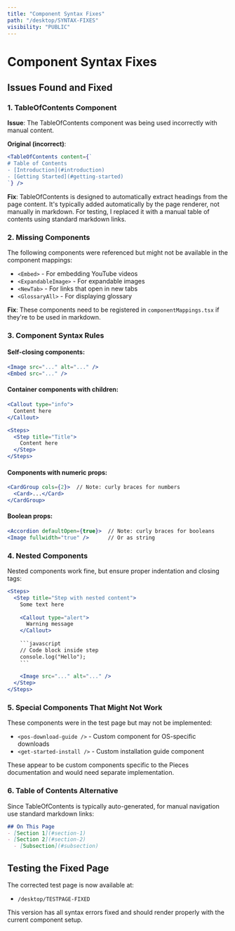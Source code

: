 ```yaml
---
title: "Component Syntax Fixes"
path: "/desktop/SYNTAX-FIXES"
visibility: "PUBLIC"
---
```


# Component Syntax Fixes

## Issues Found and Fixed

### 1. TableOfContents Component
**Issue**: The TableOfContents component was being used incorrectly with manual content.

**Original (incorrect)**:
```jsx
<TableOfContents content={`
# Table of Contents
- [Introduction](#introduction)
- [Getting Started](#getting-started)
`} />
```

**Fix**: TableOfContents is designed to automatically extract headings from the page content. It's typically added automatically by the page renderer, not manually in markdown. For testing, I replaced it with a manual table of contents using standard markdown links.

### 2. Missing Components
The following components were referenced but might not be available in the component mappings:
- `<Embed>` - For embedding YouTube videos
- `<ExpandableImage>` - For expandable images
- `<NewTab>` - For links that open in new tabs
- `<GlossaryAll>` - For displaying glossary

**Fix**: These components need to be registered in `componentMappings.tsx` if they're to be used in markdown.

### 3. Component Syntax Rules

#### Self-closing components:
```jsx
<Image src="..." alt="..." />
<Embed src="..." />
```

#### Container components with children:
```jsx
<Callout type="info">
  Content here
</Callout>

<Steps>
  <Step title="Title">
    Content here
  </Step>
</Steps>
```

#### Components with numeric props:
```jsx
<CardGroup cols={2}>  // Note: curly braces for numbers
  <Card>...</Card>
</CardGroup>
```

#### Boolean props:
```jsx
<Accordion defaultOpen={true}>  // Note: curly braces for booleans
<Image fullwidth="true" />      // Or as string
```

### 4. Nested Components
Nested components work fine, but ensure proper indentation and closing tags:

```jsx
<Steps>
  <Step title="Step with nested content">
    Some text here
    
    <Callout type="alert">
      Warning message
    </Callout>
    
    ```javascript
    // Code block inside step
    console.log("Hello");
    ```
    
    <Image src="..." alt="..." />
  </Step>
</Steps>
```

### 5. Special Components That Might Not Work
These components were in the test page but may not be implemented:
- `<pos-download-guide />` - Custom component for OS-specific downloads
- `<get-started-install />` - Custom installation guide component

These appear to be custom components specific to the Pieces documentation and would need separate implementation.

### 6. Table of Contents Alternative
Since TableOfContents is typically auto-generated, for manual navigation use standard markdown links:

```markdown
## On This Page
- [Section 1](#section-1)
- [Section 2](#section-2)
  - [Subsection](#subsection)
```

## Testing the Fixed Page

The corrected test page is now available at:
- `/desktop/TESTPAGE-FIXED`

This version has all syntax errors fixed and should render properly with the current component setup.
